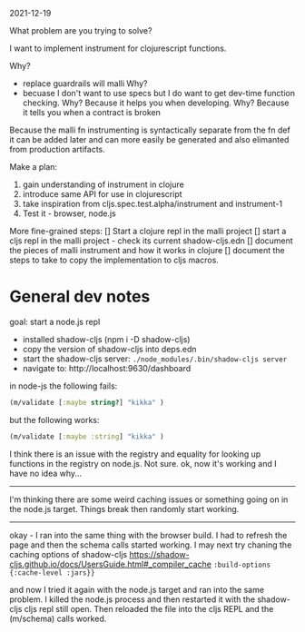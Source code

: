 2021-12-19

What problem are you trying to solve?

I want to implement instrument for clojurescript functions.

Why? 
- replace guardrails will malli
Why?
- becuase I don't want to use specs but I do want to get dev-time function checking.
Why?
Because it helps you when developing.
Why?
Because it tells you when a contract is broken

Because the malli fn instrumenting is syntactically separate from the fn def it can be added later and can more easily 
be generated and also elimanted from production artifacts.

Make a plan:
1. gain understanding of instrument in clojure 
2. introduce same API for use in clojurescript
3. take inspiration from cljs.spec.test.alpha/instrument and instrument-1
4. Test it - browser, node.js

More fine-grained steps:
[] Start a clojure repl in the malli project
[] start a cljs repl in the malli project - check its current shadow-cljs.edn
[] document the pieces of malli instrument and how it works in clojure
[] document the steps to take to copy the implementation to cljs macros.

# General dev notes

goal: start a node.js repl 

- installed shadow-cljs (npm i -D shadow-cljs)
- copy the version of shadow-cljs into deps.edn
- start the shadow-cljs server: `./node_modules/.bin/shadow-cljs server`
- navigate to: http://localhost:9630/dashboard

in node-js the following fails:

```clojure 
(m/validate [:maybe string?] "kikka" )
```
but the following works:

```clojure 
(m/validate [:maybe :string] "kikka" )
```
I think there is an issue with the registry and equality for looking up functions in the registry on node.js.
Not sure.
ok, now it's working and I have no idea why...

--- 
I'm thinking there are some weird caching issues or something going on in the node.js target. 
Things break then randomly start working.


---- 

okay - I ran into the same thing with the browser build. I had to refresh the page and then
the schema calls started working.
I may next try chaning the caching options of shadow-cljs
https://shadow-cljs.github.io/docs/UsersGuide.html#_compiler_cache
`:build-options {:cache-level :jars}}`

and now I tried it again with the node.js target and ran into the same problem. I killed the node.js
process and then restarted it with the shadow-cljs cljs repl still open.
Then reloaded the file into the cljs REPL and the (m/schema) calls worked.
